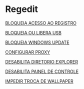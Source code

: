# Regedit

<a href="https://github.com/Maialinux/Regedit/tree/main/BLOQUEIA-ACESSO-AO-REGISTRO">BLOQUEIA ACESSO AO REGISTRO</a>

<a href="https://github.com/Maialinux/Regedit/tree/main/BLOQUEIA-OU-LIBERA-USB">BLOQUEIA OU LIBERA USB</a>

<a href="https://github.com/Maialinux/Regedit/tree/main/BLOQUEIA-WINDOWS_UPDATE">BLOQUEIA WINDOWS UPDATE</a>

<a href="https://github.com/Maialinux/Regedit/tree/main/CONFIGURAR-PROXY">CONFIGURAR PROXY</a>

<a href="https://github.com/Maialinux/Regedit/tree/main/DESABILITA-DIRETORIO-EXPLORER">DESABILITA DIRETORIO EXPLORER</a>

<a href="https://github.com/Maialinux/Regedit/tree/main/DESABILITA-PAINEL-DE-CONTROLE">DESABILITA PAINEL DE CONTROLE</a>

<a href="https://github.com/Maialinux/Regedit/tree/main/IMPEDIR-TROCA-DE-WALLPAPER">IMPEDIR TROCA DE WALLPAPER</a>
